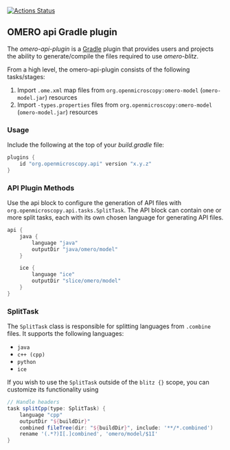 [![Actions Status](https://github.com/ome/omero-api-plugin/workflows/Gradle/badge.svg)](https://github.com/ome/omero-api-plugin/actions)

## OMERO api Gradle plugin

The _omero-api-plugin_ is a [Gradle](https://gradle.org) plugin that provides
users and projects the ability to generate/compile the files required to use _omero-blitz_.

From a high level, the omero-api-plugin consists of the following tasks/stages:

1. Import `.ome.xml` map files from `org.openmicroscopy:omero-model` (`omero-model.jar`) resources
2. Import `-types.properties` files from `org.openmicroscopy:omero-model` (`omero-model.jar`) resources

### Usage

Include the following at the top of your _build.gradle_ file:

```groovy
plugins {
    id "org.openmicroscopy.api" version "x.y.z"
}
```

### API Plugin Methods

Use the api block to configure the generation of API files with `org.openmicroscopy.api.tasks.SplitTask`.
The API block can contain one or more split tasks, each with its own chosen language for generating API files.

```groovy
api {
    java {
        language "java"
        outputDir "java/omero/model"
    }

    ice {
        language "ice"
        outputDir "slice/omero/model"
    }
}
```

### SplitTask

The `SplitTask` class is responsible for splitting languages from `.combine` files.
It supports the following languages:
* `java`
* `c++ (cpp)`
* `python`
* `ice`

If you wish to use the `SplitTask` outside of the `blitz {}` scope, you can customize
its functionality using

```groovy
// Handle headers
task splitCpp(type: SplitTask) {
    language "cpp"
    outputDir "${buildDir}"
    combined fileTree(dir: "${buildDir}", include: '**/*.combined')
    rename '(.*?)I[.]combined', 'omero/model/$1I'
}
```
